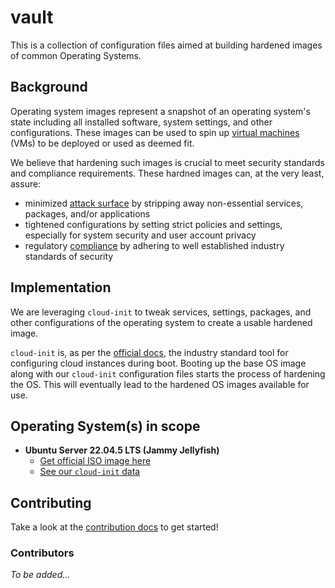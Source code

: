 # vault

This is a collection of configuration files aimed at building hardened images of common Operating Systems.

## Background

Operating system images represent a snapshot of an operating system's state including all installed software, system settings, and other configurations. These images can be used to spin up [virtual machines](https://www.cloudflare.com/learning/cloud/what-is-a-virtual-machine/) (VMs) to be deployed or used as deemed fit.

We believe that hardening such images is crucial to meet security standards and compliance requirements. These hardned images can, at the very least, assure:
- minimized [attack surface](https://www.cloudflare.com/learning/security/what-is-an-attack-surface/) by stripping away non-essential services, packages, and/or applications
- tightened configurations by setting strict policies and settings, especially for system security and user account privacy
- regulatory [compliance](https://www.comptia.org/content/articles/what-is-cybersecurity-compliance) by adhering to well established industry standards of security

## Implementation

We are leveraging `cloud-init` to tweak services, settings, packages, and other configurations of the operating system to create a usable hardened image. 

`cloud-init` is, as per the [official docs](https://cloudinit.readthedocs.io/en/latest/index.html), the industry standard tool for configuring cloud instances during boot. Booting up the base OS image along with our `cloud-init` configuration files starts the process of hardening the OS. This will eventually lead to the hardened OS images available for use.

## Operating System(s) in scope
- **Ubuntu Server 22.04.5 LTS (Jammy Jellyfish)**
  - [Get official ISO image here](https://www.releases.ubuntu.com/22.04/)
  - [See our `cloud-init` data](./ubuntu-server-22-04-5/)

## Contributing

Take a look at the [contribution docs](./CONTRIBUTING.md) to get started!

### Contributors

*To be added...*
